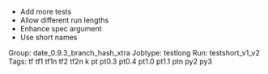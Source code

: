 - Add more tests
- Allow different run lengths
- Enhance spec argument
- Use short names

Group:
    date_0.9.3_branch_hash_xtra
Jobtype:
    testlong
Run:
    testshort_v1_v2
Tags:
    tf
    tf1
    tf1n
    tf2
    tf2n
    k
    pt
    pt0.3
    pt0.4
    pt1.0
    pt1.1
    ptn
    py2
    py3
